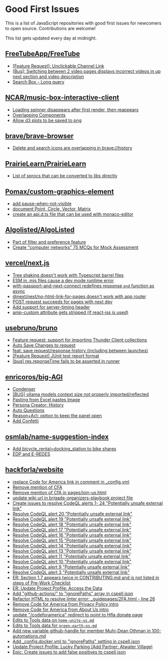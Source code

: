 # Good First Issues

This is a list of JavaScript repositories with good first issues for newcomers to open source. Contributions are welcome!

This list gets updated every day at midnight.

## [FreeTubeApp/FreeTube](https://github.com/FreeTubeApp/FreeTube)

- [[Feature Request]: Unclickable Channel Link](https://github.com/FreeTubeApp/FreeTube/issues/3193)
- [[Bug]: Switching between 2 video pages displays incorrect videos in up next section and video description](https://github.com/FreeTubeApp/FreeTube/issues/2261)
- [Search Box - Long query](https://github.com/FreeTubeApp/FreeTube/issues/940)

## [NCAR/music-box-interactive-client](https://github.com/NCAR/music-box-interactive-client)

- [Loading spinner disappears after first render, then reappears](https://github.com/NCAR/music-box-interactive-client/issues/209)
- [Overlapping Components](https://github.com/NCAR/music-box-interactive-client/issues/211)
- [Allow d3 plots to be saved to png](https://github.com/NCAR/music-box-interactive-client/issues/196)

## [brave/brave-browser](https://github.com/brave/brave-browser)

- [Delete and search icons are overlapping in brave://history](https://github.com/brave/brave-browser/issues/32399)

## [PrairieLearn/PrairieLearn](https://github.com/PrairieLearn/PrairieLearn)

- [List of sprocs that can be converted to libs directly](https://github.com/PrairieLearn/PrairieLearn/issues/8893)

## [Pomax/custom-graphics-element](https://github.com/Pomax/custom-graphics-element)

- [add pause-when-not-visible](https://github.com/Pomax/custom-graphics-element/issues/4)
- [document Point, Circle, Vector, Matrix](https://github.com/Pomax/custom-graphics-element/issues/17)
- [create an api.d.ts file that can be used with monaco-editor](https://github.com/Pomax/custom-graphics-element/issues/18)

## [Algolisted/AlgoListed](https://github.com/Algolisted/AlgoListed)

- [Part of filter and preference feature](https://github.com/Algolisted/AlgoListed/issues/225)
- [Create "computer networks" 75 MCQs for Mock Assessment ](https://github.com/Algolisted/AlgoListed/issues/223)

## [vercel/next.js](https://github.com/vercel/next.js)

- [Tree shaking doesn't work with Typescript barrel files](https://github.com/vercel/next.js/issues/12557)
- [ESM in .mjs files cause a dev mode runtime error](https://github.com/vercel/next.js/issues/17806)
- [with-passport-and-next-connect redefines response `end` function as async](https://github.com/vercel/next.js/issues/51628)
- [@next/next/no-html-link-for-pages doesn't work with app router](https://github.com/vercel/next.js/issues/51742)
- [POST request succeeds for pages with next dev](https://github.com/vercel/next.js/issues/38863)
- [Add support for server-timing header](https://github.com/vercel/next.js/issues/12382)
- [amp-custom attribute gets stripped (if react-jss is used)](https://github.com/vercel/next.js/issues/12243)

## [usebruno/bruno](https://github.com/usebruno/bruno)

- [Feature request: support for importing Thunder Client collections](https://github.com/usebruno/bruno/issues/511)
- [Auto Save Changes to request](https://github.com/usebruno/bruno/issues/142)
- [feat: save request/response history (including between launches)](https://github.com/usebruno/bruno/issues/411)
- [[Feature Request] JUnit test report format](https://github.com/usebruno/bruno/issues/503)
- [[bug] res.reponseTime fails to be asserted in runner](https://github.com/usebruno/bruno/issues/1145)

## [enricoros/big-AGI](https://github.com/enricoros/big-AGI)

- [Condenser](https://github.com/enricoros/big-AGI/issues/292)
- [[BUG] ollama models context size not properly imported/reflected](https://github.com/enricoros/big-AGI/issues/309)
- [Pasting from Excel pastes Image](https://github.com/enricoros/big-AGI/issues/286)
- [Persona Creator: History](https://github.com/enricoros/big-AGI/issues/301)
- [Auto Questions](https://github.com/enricoros/big-AGI/issues/228)
- [Reason+Act: option to keep the panel open](https://github.com/enricoros/big-AGI/issues/185)
- [Add Confetti](https://github.com/enricoros/big-AGI/issues/209)

## [osmlab/name-suggestion-index](https://github.com/osmlab/name-suggestion-index)

- [Add bicycle_rental=docking_station to bike shares](https://github.com/osmlab/name-suggestion-index/issues/9070)
- [EDP and E-REDES](https://github.com/osmlab/name-suggestion-index/issues/6531)

## [hackforla/website](https://github.com/hackforla/website)

- [replace Code for America link in comment in _config.yml](https://github.com/hackforla/website/issues/5965)
- [Remove mention of CFA](https://github.com/hackforla/website/pull/6056)
- [Remove mention of CfA in pages/join-us.html](https://github.com/hackforla/website/issues/5934)
- [update wiki url in brigade-organizers-playbook project file](https://github.com/hackforla/website/issues/5972)
- [Create issues to resolve CodeQL alerts 1- 24 "Potentially unsafe external link"](https://github.com/hackforla/website/issues/5129)
- [Resolve CodeQL alert 20 "Potentially unsafe external link"](https://github.com/hackforla/website/issues/6054)
- [Resolve CodeQL alert 19 "Potentially unsafe external link"](https://github.com/hackforla/website/issues/6053)
- [Resolve CodeQL alert 18 "Potentially unsafe external link"](https://github.com/hackforla/website/issues/6052)
- [Resolve CodeQL alert 17 "Potentially unsafe external link"](https://github.com/hackforla/website/issues/6051)
- [Resolve CodeQL alert 16 "Potentially unsafe external link"](https://github.com/hackforla/website/issues/6050)
- [Resolve CodeQL alert 15 "Potentially unsafe external link"](https://github.com/hackforla/website/issues/6049)
- [Resolve CodeQL alert 14 "Potentially unsafe external link"](https://github.com/hackforla/website/issues/6048)
- [Resolve CodeQL alert 13 "Potentially unsafe external link"](https://github.com/hackforla/website/issues/6047)
- [Resolve CodeQL alert 11 "Potentially unsafe external link"](https://github.com/hackforla/website/issues/6046)
- [Resolve CodeQL alert 10 "Potentially   unsafe external link"](https://github.com/hackforla/website/issues/6045)
- [Resolve CodeQL alert 9 "Potentially unsafe external link"](https://github.com/hackforla/website/issues/6043)
- [Resolve CodeQL alert 3 "Potentially unsafe external link"](https://github.com/hackforla/website/issues/6044)
- [ER: Section 1.7 appears twice in CONTRIBUTING.md and is not listed in steps of Pre-Work Checklist](https://github.com/hackforla/website/issues/6041)
- [ER: Update Project Profile: Access the Data](https://github.com/hackforla/website/issues/6018)
- [Add "github-actions/" to "ignorePaths" array in cspell.json](https://github.com/hackforla/website/issues/5844)
- [Refactor HTML to resolve linter error: _guidepages/2FA.html - line 26](https://github.com/hackforla/website/issues/5707)
- [Remove Code for America from Privacy Policy intro](https://github.com/hackforla/website/issues/5958)
- [Remove Code for America from About Us intro](https://github.com/hackforla/website/issues/5959)
- [update "/codeforamerica" redirect to point to Hfla donate page](https://github.com/hackforla/website/issues/5968)
- [Edits to Tools data on `home-unite-us.md`](https://github.com/hackforla/website/issues/6019)
- [Edits to Tools data for `green-earth-os.md`](https://github.com/hackforla/website/issues/6020)
- [Add new variable github-handle for member Muhi-Dean Othman in 100-automations.md](https://github.com/hackforla/website/issues/5507)
- [Add _config.docker.yml to "ignorePaths" setting in cspell.json](https://github.com/hackforla/website/issues/5452)
- [Update Project Profile: Lucky Parking (Add Partner: Atwater Village)](https://github.com/hackforla/website/issues/5809)
- [Epic: Create issues to add false positives to cspell.json](https://github.com/hackforla/website/issues/5312)

